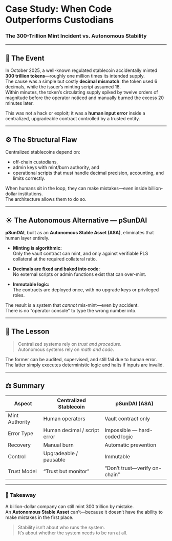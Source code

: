 # Case Study: When Code Outperforms Custodians  
### The 300-Trillion Mint Incident vs. Autonomous Stability

---

## 🧩 The Event

In October 2025, a well-known regulated stablecoin accidentally minted **300 trillion tokens**—roughly one million times its intended supply.  
The cause was a simple but costly **decimal mismatch**: the token used 6 decimals, while the issuer’s minting script assumed 18.  
Within minutes, the token’s circulating supply spiked by twelve orders of magnitude before the operator noticed and manually burned the excess 20 minutes later.

This was not a hack or exploit; it was a **human input error** inside a centralized, upgradeable contract controlled by a trusted entity.

---

## ⚙️ The Structural Flaw

Centralized stablecoins depend on:
- off-chain custodians,  
- admin keys with mint/burn authority, and  
- operational scripts that must handle decimal precision, accounting, and limits correctly.

When humans sit in the loop, they can make mistakes—even inside billion-dollar institutions.  
The architecture allows them to do so.

---

## ☀️ The Autonomous Alternative — pSunDAI

**pSunDAI**, built as an **Autonomous Stable Asset (ASA)**, eliminates that human layer entirely.

* **Minting is algorithmic:**  
  Only the vault contract can mint, and only against verifiable PLS collateral at the required collateral ratio.

* **Decimals are fixed and baked into code:**  
  No external scripts or admin functions exist that can over-mint.

* **Immutable logic:**  
  The contracts are deployed once, with no upgrade keys or privileged roles.

The result is a system that *cannot* mis-mint—even by accident.  
There is no “operator console” to type the wrong number into.

---

## 🧠 The Lesson

> Centralized systems rely on *trust and procedure*.  
> Autonomous systems rely on *math and code*.

The former can be audited, supervised, and still fail due to human error.  
The latter simply executes deterministic logic and halts if inputs are invalid.

---

## ⚖️ Summary

| Aspect | Centralized Stablecoin | pSunDAI (ASA) |
|---------|-----------------------|----------------|
| Mint Authority | Human operators | Vault contract only |
| Error Type | Human decimal / script error | Impossible — hard-coded logic |
| Recovery | Manual burn | Automatic prevention |
| Control | Upgradeable / pausable | Immutable |
| Trust Model | “Trust but monitor” | “Don’t trust—verify on-chain” |

---

### 🧭 Takeaway

A billion-dollar company can still mint 300 trillion by mistake.  
An **Autonomous Stable Asset** can’t—because it doesn’t have the ability to make mistakes in the first place.

> Stability isn’t about who runs the system.  
> It’s about whether the system needs to be run at all.
